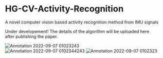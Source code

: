 # HG-CV-Activity-Recognition
A novel computer vision based activity recognition method from IMU signals

Under developement! 
The details of the algorithm will be uploaded here after publishing the paper.

![Annotation 2022-09-07 01023243](https://user-images.githubusercontent.com/73147643/188800823-80f5bf87-b7df-401f-9333-8c9338e8e513.jpg)
![Annotation 2022-09-07 0102344243](https://user-images.githubusercontent.com/73147643/188800818-05fe991f-1b82-4e6d-9e25-c41dec17c312.jpg)
![Annotation 2022-09-07 0102323](https://user-images.githubusercontent.com/73147643/188800822-2d2206ec-6572-4dea-ba1a-4d9f841c0b69.jpg)

